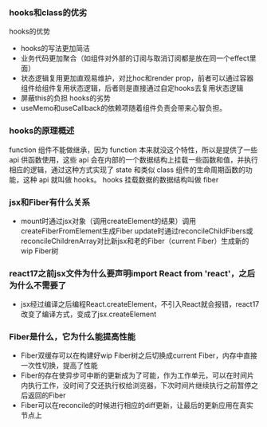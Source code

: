 ### hooks和class的优劣

hooks的优势
+ hooks的写法更加简洁
+ 业务代码更加聚合（如组件对外部的订阅与取消订阅都是放在同一个effect里面）
+ 状态逻辑复用更加直观易维护，对比hoc和render prop，前者可以通过容器组件给组件复用状态逻辑，后者则是直接通过自定hooks去复用状态逻辑
+ 屏蔽this的负担
hooks的劣势
+ useMemo和useCallback的依赖项随着组件负责会带来心智负担。
### hooks的原理概述
function 组件不能做继承，因为 function 本来就没这个特性，所以是提供了一些 api 供函数使用，这些 api 会在内部的一个数据结构上挂载一些函数和值，并执行相应的逻辑，通过这种方式实现了 state 和类似 class 组件的生命周期函数的功能，这种 api 就叫做 hooks。
hooks 挂载数据的数据结构叫做 fiber


### jsx和Fiber有什么关系
+ mount时通过jsx对象（调用createElement的结果）调用createFiberFromElement生成Fiber update时通过reconcileChildFibers或reconcileChildrenArray对比新jsx和老的Fiber（current Fiber）生成新的wip Fiber树

### react17之前jsx文件为什么要声明import React from 'react'，之后为什么不需要了
+ jsx经过编译之后编程React.createElement，不引入React就会报错，react17改变了编译方式，变成了jsx.createElement

### Fiber是什么，它为什么能提高性能
+ Fiber双缓存可以在构建好wip Fiber树之后切换成current Fiber，内存中直接一次性切换，提高了性能
+ Fiber的存在使异步可中断的更新成为了可能，作为工作单元，可以在时间片内执行工作，没时间了交还执行权给浏览器，下次时间片继续执行之前暂停之后返回的Fiber
+ Fiber可以在reconcile的时候进行相应的diff更新，让最后的更新应用在真实节点上